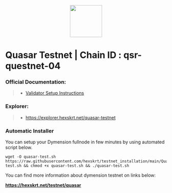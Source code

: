 <p align="center">
  <img height="100" height="auto" src="https://github.com/hexskrt/explorer/blob/master/public/logos/quasar.png?raw=true">
</p>

# Quasar Testnet | Chain ID : qsr-questnet-04
### Official Documentation:
>- [Validator Setup Instructions]([https://docs.dymension.xyz/validate/dymension-hub/build-dymd](https://docs.quasar.fi/validate/validate-on-questnet))

### Explorer:
>-  https://explorer.hexskrt.net/quasar-testnet

### Automatic Installer
You can setup your Dymension fullnode in few minutes by using automated script below.
```
wget -O quasar-test.sh https://raw.githubusercontent.com/hexskrt/testnet_installation/main/Quasar/quasar-test.sh && chmod +x quasar-test.sh && ./quasar-test.sh
```

You can find more information about dymension testnet on links below:

**https://hexskrt.net/testnet/quasar**
